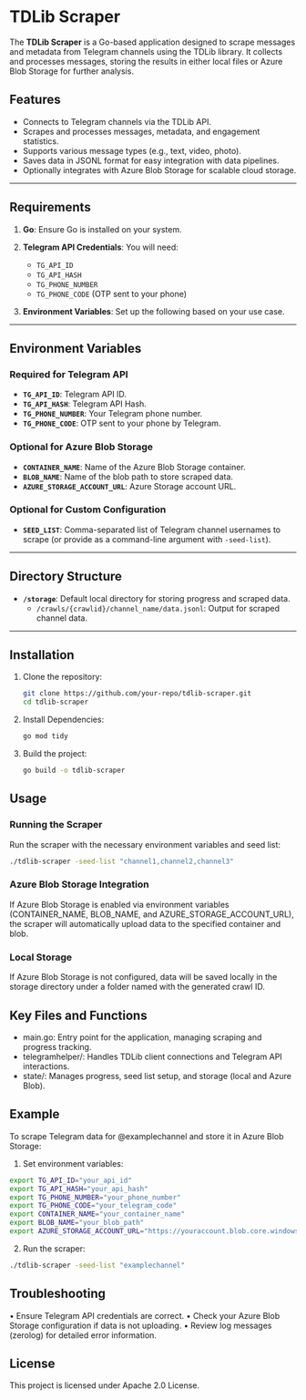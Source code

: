 # TDLib Scraper

The **TDLib Scraper** is a Go-based application designed to scrape messages and metadata from Telegram channels using the TDLib library. It collects and processes messages, storing the results in either local files or Azure Blob Storage for further analysis.

## Features

- Connects to Telegram channels via the TDLib API.
- Scrapes and processes messages, metadata, and engagement statistics.
- Supports various message types (e.g., text, video, photo).
- Saves data in JSONL format for easy integration with data pipelines.
- Optionally integrates with Azure Blob Storage for scalable cloud storage.

---

## Requirements

1. **Go**: Ensure Go is installed on your system.
2. **Telegram API Credentials**: You will need:
    - `TG_API_ID`
    - `TG_API_HASH`
    - `TG_PHONE_NUMBER`
    - `TG_PHONE_CODE` (OTP sent to your phone)

3. **Environment Variables**: Set up the following based on your use case.

---

## Environment Variables

### Required for Telegram API
- **`TG_API_ID`**: Telegram API ID.
- **`TG_API_HASH`**: Telegram API Hash.
- **`TG_PHONE_NUMBER`**: Your Telegram phone number.
- **`TG_PHONE_CODE`**: OTP sent to your phone by Telegram.

### Optional for Azure Blob Storage
- **`CONTAINER_NAME`**: Name of the Azure Blob Storage container.
- **`BLOB_NAME`**: Name of the blob path to store scraped data.
- **`AZURE_STORAGE_ACCOUNT_URL`**: Azure Storage account URL.

### Optional for Custom Configuration
- **`SEED_LIST`**: Comma-separated list of Telegram channel usernames to scrape (or provide as a command-line argument with `-seed-list`).

---

## Directory Structure

- **`/storage`**: Default local directory for storing progress and scraped data.
    - `/crawls/{crawlid}/channel_name/data.jsonl`: Output for scraped channel data.

---

## Installation

1. Clone the repository:

   ```bash
   git clone https://github.com/your-repo/tdlib-scraper.git
   cd tdlib-scraper
   ```
2. Install Dependencies:
    ```bash
   go mod tidy
   ```

3. Build the project:
   ```bash
   go build -o tdlib-scraper
   ```

## Usage

### Running the Scraper

Run the scraper with the necessary environment variables and seed list:

```bash
./tdlib-scraper -seed-list "channel1,channel2,channel3"
```

### Azure Blob Storage Integration

If Azure Blob Storage is enabled via environment variables (CONTAINER_NAME, BLOB_NAME, and AZURE_STORAGE_ACCOUNT_URL), the scraper will automatically upload data to the specified container and blob.

### Local Storage

If Azure Blob Storage is not configured, data will be saved locally in the storage directory under a folder named with the generated crawl ID.

## Key Files and Functions
* main.go: Entry point for the application, managing scraping and progress tracking.
* telegramhelper/: Handles TDLib client connections and Telegram API interactions.
* state/: Manages progress, seed list setup, and storage (local and Azure Blob).


## Example

To scrape Telegram data for @examplechannel and store it in Azure Blob Storage:
1.	Set environment variables:
```bash
export TG_API_ID="your_api_id"
export TG_API_HASH="your_api_hash"
export TG_PHONE_NUMBER="your_phone_number"
export TG_PHONE_CODE="your_telegram_code"
export CONTAINER_NAME="your_container_name"
export BLOB_NAME="your_blob_path"
export AZURE_STORAGE_ACCOUNT_URL="https://youraccount.blob.core.windows.net"
```
2. Run the scraper:
```bash
./tdlib-scraper -seed-list "examplechannel"
```

## Troubleshooting
•	Ensure Telegram API credentials are correct.
•	Check your Azure Blob Storage configuration if data is not uploading.
•	Review log messages (zerolog) for detailed error information.

## License

This project is licensed under Apache 2.0 License.
